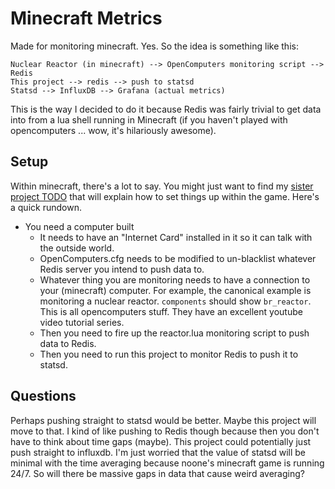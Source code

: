 # Minecraft Metrics

Made for monitoring minecraft.  Yes.  So the idea is something like this:

    Nuclear Reactor (in minecraft) --> OpenComputers monitoring script --> Redis
    This project --> redis --> push to statsd
    Statsd --> InfluxDB --> Grafana (actual metrics)

This is the way I decided to do it because Redis was fairly trivial to get data into from a lua shell running in Minecraft (if you haven't played with opencomputers ... wow, it's hilariously awesome).


## Setup

Within minecraft, there's a lot to say.  You might just want to find my [sister project TODO](https://github.com) that will explain how to set things up within the game.  Here's a quick rundown.

* You need a computer built
  * It needs to have an "Internet Card" installed in it so it can talk with the outside world.
  * OpenComputers.cfg needs to be modified to un-blacklist whatever Redis server you intend to push data to.
  * Whatever thing you are monitoring needs to have a connection to your (minecraft) computer.  For example, the canonical example is monitoring a nuclear reactor.  `components` should show `br_reactor`.  This is all opencomputers stuff.  They have an excellent youtube video tutorial series.
  * Then you need to fire up the reactor.lua monitoring script to push data to Redis.
  * Then you need to run this project to monitor Redis to push it to statsd.


## Questions

Perhaps pushing straight to statsd would be better.  Maybe this project will move to that.  I kind of like pushing to Redis though because then you don't have to think about time gaps (maybe).  This project could potentially just push straight to influxdb.  I'm just worried that the value of statsd will be minimal with the time averaging because noone's minecraft game is running 24/7.  So will there be massive gaps in data that cause weird averaging?
